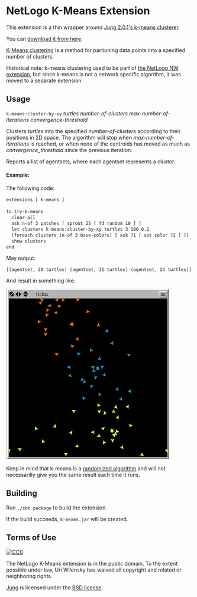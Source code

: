 # NetLogo K-Means Extension

This extension is a thin wrapper around [Jung 2.0.1's k-means clusterer](http://jung.sourceforge.net/doc/api/edu/uci/ics/jung/algorithms/util/KMeansClusterer.html).

You can [download it from here](https://github.com/NetLogo/K-Means-Extension/releases/download/1.0.0/k-means.zip).

[K-Means clustering](http://en.wikipedia.org/wiki/K-means_clustering) is a method for partioning data points into a specified number of clusters.

Historical note: k-means clustering used to be part of [the NetLogo NW extension](https://github.com/NetLogo/NW-Extension), but since k-means is not a network specific algorithm, it was moved to a separate extension.

## Usage

`k-means:cluster-by-xy` _turtles_ _number-of-clusters_ _max-number-of-iterations_ _convergence-threshold_

Clusters _turtles_ into the specified _number-of-clusters_ according to their positions in 2D space. The algorithm will stop when _max-number-of-iterations_ is reached, or when none of the centroids has moved as much as _convergence_threshold_ since the previous iteration.

Reports a list of agentsets, where each agentset represents a cluster.

#### Example:

The following code:

    extensions [ k-means ]

    to try-k-means
      clear-all
      ask n-of 3 patches [ sprout 25 [ fd random 10 ] ]
      let clusters k-means:cluster-by-xy turtles 3 100 0.1
      (foreach clusters (n-of 3 base-colors) [ ask ?1 [ set color ?2 ] ])
      show clusters
    end

May output:

    [(agentset, 20 turtles) (agentset, 31 turtles) (agentset, 24 turtles)]

And result in something like:

![sample clustering](doc/sample-clustering.png)

Keep in mind that k-means is a [randomized algorithm](http://en.wikipedia.org/wiki/Random_algorithm) and will not necessarilly give you the same result each time it runs.

## Building

Run `./sbt package` to build the extension.

If the build succeeds, `k-means.jar` will be created.

## Terms of Use

[![CC0](http://i.creativecommons.org/p/zero/1.0/88x31.png)](http://creativecommons.org/publicdomain/zero/1.0/)

The NetLogo K-Means extension is in the public domain.  To the extent possible under law, Uri Wilensky has waived all copyright and related or neighboring rights.

[Jung](http://jung.sourceforge.net/) is licensed under the [BSD license](http://jung.sourceforge.net/license.txt).
